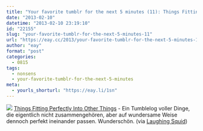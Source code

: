 ```yaml
---
title: "Your favorite tumblr for the next 5 minutes (11): Things Fitting Perfectly Into Other Things"
date: "2013-02-10"
datetime: "2013-02-10 23:19:10"
id: "22155"
slug: "your-favorite-tumblr-for-the-next-5-minutes-11"
url: "https://eay.cc/2013/your-favorite-tumblr-for-the-next-5-minutes-11/"
author: "eay"
format: "post"
categories:
  - 0815
tags:
  - nonsens
  - your-favorite-tumblr-for-the-next-5-minutes
meta:
  - yourls_shorturl: "https://eay.li/1sn"
---
```


![](https://eay.cc/uploads/2013/tfpiot.jpg) [Things Fitting Perfectly Into Other Things](http://thingsfittingperfectlyintothings.tumblr.com/) - Ein Tumblelog voller Dinge, die eigentlich nicht zusammengehören, aber auf wundersame Weise dennoch perfekt ineinander passen. Wunderschön. (via [Laughing Squid](http://laughingsquid.com/things-fitting-perfectly-into-other-things/))
